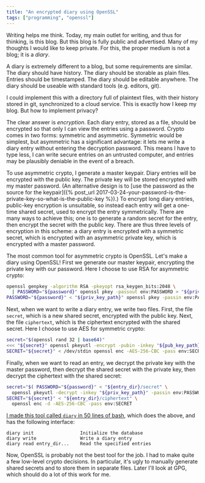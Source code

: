 ```yaml
---
title: "An encrypted diary using OpenSSL"
tags: ["programming", "openssl"]
---
```


Writing helps me think.
Today, my main outlet for writing, and thus for thinking, is this blog.
But this blog is fully public and advertised.
Many of my thoughts I would like to keep private.
For this, the proper medium is not a blog; it is a _diary_.

A diary is extremely different to a blog,
but some requirements are similar.
The diary should have history.
The diary should be storable as plain files.
Entries should be timestamped.
The diary should be editable anywhere.
The diary should be useable with standard tools (e.g. editors, git).

I could implement this with a directory full of plaintext files,
with their history stored in git,
synchronized to a cloud service.
This is exactly how I keep my blog.
But how to implement privacy?

The clear answer is _encryption_.
Each diary entry, stored as a file, should be encrypted
so that only I can view the entries using a password.
Crypto comes in two forms: symmetric and asymmetric.
Symmetric would be simplest,
but asymmetric has a significant advantage:
it lets me write a diary entry without entering the decryption password.
This means I have to type less,
I can write secure entries on an untrusted computer,
and entries may be plausibly deniable in the event of a breach.

To use asymmetric crypto,
I generate a master keypair.
Diary entries will be encrypted with the public key.
The private key will be stored encrypted with my master password.
(An alternative design is to
[use the password as the source for the keypair]({% post_url 2017-03-24-your-password-is-the-private-key-so-what-is-the-public-key %}).)
To encrypt long diary entries,
public-key encryption is unsuitable,
so instead each entry will get a one-time shared secret,
used to encrypt the entry symmetrically.
There are many ways to achieve this;
one is to generate a random secret for the entry,
then encrypt the secret with the public key.
There are thus three levels of encryption in this scheme:
a diary entry is encrypted with a symmetric secret,
which is encrypted with an asymmetric private key,
which is encrypted with a master password.

The most common tool for asymmetric crypto is OpenSSL.
Let's make a diary using OpenSSL!
First we generate our master keypair,
encrypting the private key with our password.
Here I choose to use RSA for asymmetric crypto:

```bash
openssl genpkey -algorithm RSA -pkeyopt rsa_keygen_bits:2048 \
  | PASSWORD="${password}" openssl pkey -passout env:PASSWORD > "${priv_key_path}"
PASSWORD="${password}" < "${priv_key_path}" openssl pkey -passin env:PASSWORD -pubout > "${pub_key_path}"
```

Next, when we want to write a diary entry,
we write two files.
First, the file `secret`, which is a new shared secret, encrypted with the public key.
Next, the file `ciphertext`, which is the ciphertext encrypted with the shared secret.
Here I choose to use AES for symmetric crypto:

```bash
secret="$(openssl rand 32 | base64)"
<<< "${secret}" openssl pkeyutl -encrypt -pubin -inkey "${pub_key_path}" > "${entry_dir}/secret"
SECRET="${secret}" < /dev/stdin openssl enc -AES-256-CBC -pass env:SECRET > "${entry_dir}/ciphertext"
```

Finally, when we want to read an entry,
we decrypt the private key with the master password,
then decrypt the shared secret with the private key,
then decrypt the ciphertext with the shared secret:

```bash
secret="$( PASSWORD="${password}" < "${entry_dir}/secret" \
  openssl pkeyutl -decrypt -inkey "${priv_key_path}" -passin env:PASSWORD )"
SECRET="${secret}" < "${entry_dir}/ciphertext" \
  openssl enc -d -AES-256-CBC -pass env:SECRET
```

[I made this tool called `diary` in 50 lines of bash](https://github.com/jameshfisher/diary-openssl/blob/master/diary.sh),
which does the above,
and has the following interface:

```
diary init                 Initialize the database
diary write                Write a diary entry
diary read entry_dir...    Read the specified entries
```

Now, OpenSSL is probably not the best tool for the job.
I had to make quite a few low-level crypto decisions.
In particular, it's ugly to manually generate shared secrets
and to store them in separate files.
Later I'll look at GPG, which should do a lot of this work for me.
